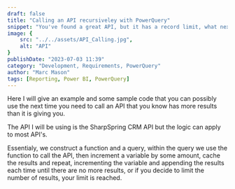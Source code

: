 ```yaml
---
draft: false
title: "Calling an API recursiveley with PowerQuery"
snippet: "You've found a great API, but it has a record limit, what next...!"
image: {
    src: "../../assets/API_Calling.jpg",
    alt: "API"
}
publishDate: "2023-07-03 11:39"
category: "Development, Requirements, PowerQuery"
author: "Marc Mason"
tags: [Reporting, Power BI, PowerQuery]
---
```


Here I will give an example and some sample code that you can possibly use the next time you need to call an API that you know has more results than it is giving you.

The API I will be using is the SharpSpring CRM API but the logic can apply to most API's.

Essentialy, we construct a function and a query, within the query we use the function to call the API, then increment a variable by some amount, cache the results and repeat, incrementing the variable and appending the results each time until there are no more results, or if you decide to limit the number of results, your limit is reached.
